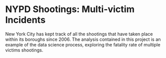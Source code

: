 # NYPD Shootings: Multi-victim Incidents

New York City has kept track of all the shootings that have taken place within its boroughs since 2006. The analysis contained in this project is an example of the data science process, exploring the fatality rate of multiple victims shootings.